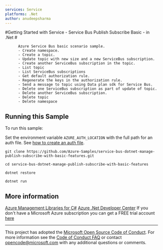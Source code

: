 ```yaml
---
services: Service
platforms: .Net
author: anudeepsharma
---
```


#Getting Started with Service - Service Bus Publish Subscribe Basic - in .Net #

          Azure Service Bus basic scenario sample.
          - Create namespace.
          - Create a topic.
          - Update topic with new size and a new ServiceBus subscription.
          - Create another ServiceBus subscription in the topic.
          - List topic
          - List ServiceBus subscriptions
          - Get default authorization rule.
          - Regenerate the keys in the authorization rule.
          - Send a message to topic using Data plan sdk for Service Bus.
          - Delete one ServiceBus subscription as part of update of topic.
          - Delete another ServiceBus subscription.
          - Delete topic
          - Delete namespace


## Running this Sample ##

To run this sample:

Set the environment variable `AZURE_AUTH_LOCATION` with the full path for an auth file. See [how to create an auth file](https://github.com/Azure/azure-sdk-for-net/blob/Fluent/AUTH.md).

    git clone https://github.com/Azure-Samples/service-bus-dotnet-manage-publish-subscribe-with-basic-features.git

    cd service-bus-dotnet-manage-publish-subscribe-with-basic-features

    dotnet restore

    dotnet run

## More information ##

[Azure Management Libraries for C#](https://github.com/Azure/azure-sdk-for-net/tree/Fluent)
[Azure .Net Developer Center](https://azure.microsoft.com/en-us/develop/net/)
If you don't have a Microsoft Azure subscription you can get a FREE trial account [here](http://go.microsoft.com/fwlink/?LinkId=330212)

---

This project has adopted the [Microsoft Open Source Code of Conduct](https://opensource.microsoft.com/codeofconduct/). For more information see the [Code of Conduct FAQ](https://opensource.microsoft.com/codeofconduct/faq/) or contact [opencode@microsoft.com](mailto:opencode@microsoft.com) with any additional questions or comments.